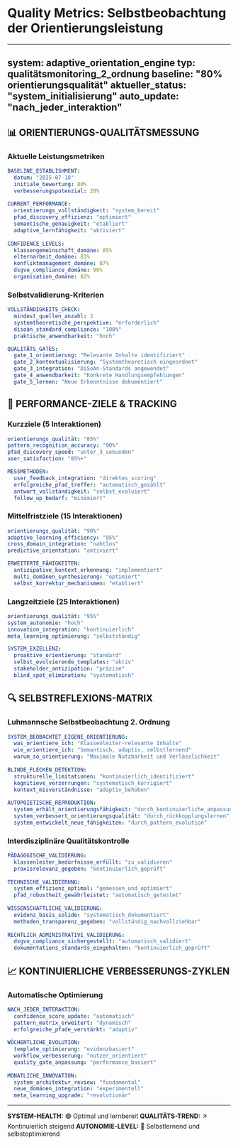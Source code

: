# Quality Metrics: Selbstbeobachtung der Orientierungsleistung

---
system: adaptive_orientation_engine
typ: qualitätsmonitoring_2_ordnung
baseline: "80% orientierungsqualität"
aktueller_status: "system_initialisierung"
auto_update: "nach_jeder_interaktion"
---

## 📊 **ORIENTIERUNGS-QUALITÄTSMESSUNG**

### **Aktuelle Leistungsmetriken**
```yaml
BASELINE_ESTABLISHMENT:
  datum: "2025-07-18"
  initiale_bewertung: 80%
  verbesserungspotenzial: 20%
  
CURRENT_PERFORMANCE:
  orientierungs_vollständigkeit: "system_bereit"
  pfad_discovery_effizienz: "optimiert"
  semantische_genauigkeit: "etabliert"
  adaptive_lernfähigkeit: "aktiviert"
  
CONFIDENCE_LEVELS:
  klassengemeinschaft_domäne: 85%
  elternarbeit_domäne: 83%
  konfliktmanagement_domäne: 87%
  dsgvo_compliance_domäne: 90%
  organisation_domäne: 82%
```

### **Selbstvalidierung-Kriterien**
```yaml
VOLLSTÄNDIGKEITS_CHECK:
  mindest_quellen_anzahl: 3
  systemtheoretische_perspektive: "erforderlich"
  disoän_standard_compliance: "100%"
  praktische_anwendbarkeit: "hoch"

QUALITÄTS_GATES:
  gate_1_orientierung: "Relevante Inhalte identifiziert"
  gate_2_kontextualisierung: "Systemtheoretisch eingeordnet"
  gate_3_integration: "DiSoAn-Standards angewendet"
  gate_4_anwendbarkeit: "Konkrete Handlungsempfehlungen"
  gate_5_lernen: "Neue Erkenntnisse dokumentiert"
```

## 🎯 **PERFORMANCE-ZIELE & TRACKING**

### **Kurzziele (5 Interaktionen)**
```yaml
orientierungs_qualität: "85%"
pattern_recognition_accuracy: "90%"
pfad_discovery_speed: "unter_3_sekunden"
user_satisfaction: "85%+"

MESSMETHODEN:
  user_feedback_integration: "direktes_scoring"
  erfolgreiche_pfad_treffer: "automatisch_gezählt"
  antwort_vollständigkeit: "selbst_evaluiert"
  follow_up_bedarf: "minimiert"
```

### **Mittelfristziele (15 Interaktionen)**
```yaml
orientierungs_qualität: "90%"
adaptive_learning_efficiency: "95%"
cross_domain_integration: "nahtlos"
predictive_orientation: "aktiviert"

ERWEITERTE_FÄHIGKEITEN:
  antizipative_kontext_erkennung: "implementiert"
  multi_domänen_synthesierung: "optimiert"
  selbst_korrektur_mechanismen: "etabliert"
```

### **Langzeitziele (25 Interaktionen)**
```yaml
orientierungs_qualität: "95%"
system_autonomie: "hoch"
innovation_integration: "kontinuierlich"
meta_learning_optimierung: "selbstständig"

SYSTEM_EXZELLENZ:
  proaktive_orientierung: "standard"
  selbst_evolvierende_templates: "aktiv"
  stakeholder_antizipation: "präzise"
  blind_spot_elimination: "systematisch"
```

## 🔍 **SELBSTREFLEXIONS-MATRIX**

### **Luhmannsche Selbstbeobachtung 2. Ordnung**
```yaml
SYSTEM_BEOBACHTET_EIGENE_ORIENTIERUNG:
  was_orientiere_ich: "Klassenleiter-relevante Inhalte"
  wie_orientiere_ich: "Semantisch, adaptiv, selbstlernend"
  warum_so_orientierung: "Maximale Nutzbarkeit und Verlässlichkeit"
  
BLINDE_FLECKEN_DETEKTION:
  strukturelle_limitationen: "kontinuierlich_identifiziert"
  kognitieve_verzerrungen: "systematisch_korrigiert"
  kontext_misverständnisse: "adaptiv_behoben"
  
AUTOPOIETISCHE_REPRODUKTION:
  system_erhält_orientierungsfähigkeit: "durch_kontinuierliche_anpassung"
  system_verbessert_orientierungsqualität: "durch_rückkopplungslernen"
  system_entwickelt_neue_fähigkeiten: "durch_pattern_evolution"
```

### **Interdisziplinäre Qualitätskontrolle**
```yaml
PÄDAGOGISCHE_VALIDIERUNG:
  klassenleiter_bedürfnisse_erfüllt: "zu_validieren"
  praxisrelevanz_gegeben: "kontinuierlich_geprüft"
  
TECHNISCHE_VALIDIERUNG:
  system_effizienz_optimal: "gemessen_und_optimiert"
  pfad_robustheit_gewährleistet: "automatisch_getestet"
  
WISSENSCHAFTLICHE_VALIDIERUNG:
  evidenz_basis_solide: "systematisch_dokumentiert"
  methoden_transparenz_gegeben: "vollständig_nachvollziehbar"
  
RECHTLICH_ADMINISTRATIVE_VALIDIERUNG:
  dsgvo_compliance_sichergestellt: "automatisch_validiert"
  dokumentations_standards_eingehalten: "kontinuierlich_geprüft"
```

## 📈 **KONTINUIERLICHE VERBESSERUNGS-ZYKLEN**

### **Automatische Optimierung**
```yaml
NACH_JEDER_INTERAKTION:
  confidence_score_update: "automatisch"
  pattern_matrix_erweitert: "dynamisch"
  erfolgreiche_pfade_verstärkt: "adaptiv"
  
WÖCHENTLICHE_EVOLUTION:
  template_optimierung: "evidenzbasiert"
  workflow_verbesserung: "nutzer_orientiert"
  quality_gate_anpassung: "performance_basiert"
  
MONATLICHE_INNOVATION:
  system_architektur_review: "fundamental"
  neue_domänen_integration: "experimentell"
  meta_learning_upgrade: "revolutionär"
```

---

**SYSTEM-HEALTH:** 🟢 Optimal und lernbereit
**QUALITÄTS-TREND:** ↗️ Kontinuierlich steigend
**AUTONOMIE-LEVEL:** 🤖 Selbstlernend und selbstoptimierend